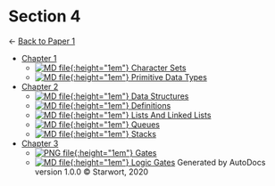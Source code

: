 # Section 4

← [Back to Paper 1](..)

- [Chapter 1](chapter_1/index.html)
  - [![MD file](https://img.icons8.com/windows/512/4a90e2/regular-document.png){:height="1em"} Character Sets](chapter_1/character_sets.html)
  - [![MD file](https://img.icons8.com/windows/512/4a90e2/regular-document.png){:height="1em"} Primitive Data Types](chapter_1/primitive_data_types.html)
- [Chapter 2](chapter_2/index.html)
  - [![MD file](https://img.icons8.com/windows/512/4a90e2/regular-document.png){:height="1em"} Data Structures](chapter_2/data_structures.html)
  - [![MD file](https://img.icons8.com/windows/512/4a90e2/regular-document.png){:height="1em"} Definitions](chapter_2/definitions.html)
  - [![MD file](https://img.icons8.com/windows/512/4a90e2/regular-document.png){:height="1em"} Lists And Linked Lists](chapter_2/lists_and_linked_lists.html)
  - [![MD file](https://img.icons8.com/windows/512/4a90e2/regular-document.png){:height="1em"} Queues](chapter_2/queues.html)
  - [![MD file](https://img.icons8.com/windows/512/4a90e2/regular-document.png){:height="1em"} Stacks](chapter_2/stacks.html)
- [Chapter 3](chapter_3/index.html)
  - [![PNG file](https://img.icons8.com/windows/512/4a90e2/image-document.png){:height="1em"} Gates](chapter_3/gates.png)
  - [![MD file](https://img.icons8.com/windows/512/4a90e2/regular-document.png){:height="1em"} Logic Gates](chapter_3/logic_gates.html)
Generated by AutoDocs version 1.0.0 © Starwort, 2020
